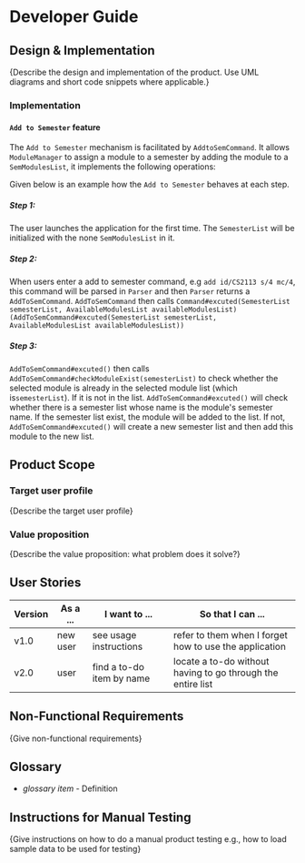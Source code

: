 # Developer Guide

## Design & Implementation
{Describe the design and implementation of the product. Use UML diagrams and short code snippets where applicable.}

### Implementation

#### `Add to Semester` feature 
The `Add to Semester` mechanism is facilitated by `AddtoSemCommand`. It allows `ModuleManager` to assign a module to a
semester by adding the module to a `SemModulesList`, it implements the following operations:

Given below is an example how the `Add to Semester` behaves at each step.

##### Step 1:
The user launches the application for the first time. The `SemesterList` will be initialized with the none 
`SemModulesList` in it.

##### Step 2:
When users enter a add to semester command, e.g `add id/CS2113 s/4 mc/4`, this command will be parsed in `Parser`
and then `Parser` returns a `AddToSemCommand`. `AddToSemCommand` then calls `Command#excuted(SemesterList semesterList,
 AvailableModulesList availableModulesList) `
`(AddToSemCommand#excuted(SemesterList semesterList, AvailableModulesList availableModulesList))`

##### Step 3:
`AddToSemCommand#excuted()` then calls `AddToSemCommand#checkModuleExist(semesterList)` to check whether the selected 
module is already in the selected module list (which is`semesterList`). If it is not in the list. 
`AddToSemCommand#excuted()` will check whether there is a semester list whose name is the module's semester name. If 
the semester list exist, the module will be added to the list. If not, `AddToSemCommand#excuted()` will create a new 
semester list and then add this module to the new list.











## Product Scope
### Target user profile

{Describe the target user profile}

### Value proposition

{Describe the value proposition: what problem does it solve?}

## User Stories

|Version| As a ... | I want to ... | So that I can ...|
|--------|----------|---------------|------------------|
|v1.0|new user|see usage instructions|refer to them when I forget how to use the application|
|v2.0|user|find a to-do item by name|locate a to-do without having to go through the entire list|

## Non-Functional Requirements

{Give non-functional requirements}

## Glossary

* *glossary item* - Definition

## Instructions for Manual Testing

{Give instructions on how to do a manual product testing e.g., how to load sample data to be used for testing}

